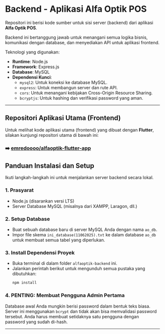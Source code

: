 # Backend - Aplikasi Alfa Optik POS

Repositori ini berisi kode sumber untuk sisi server (backend) dari aplikasi **Alfa Optik POS**.

Backend ini bertanggung jawab untuk menangani semua logika bisnis, komunikasi dengan database, dan menyediakan API untuk aplikasi frontend.

Teknologi yang digunakan:
-   **Runtime**: Node.js
-   **Framework**: Express.js
-   **Database**: MySQL
-   **Dependensi Kunci**:
    -   `mysql2`: Untuk koneksi ke database MySQL.
    -   `express`: Untuk membangun server dan rute API.
    -   `cors`: Untuk menangani kebijakan Cross-Origin Resource Sharing.
    -   `bcryptjs`: Untuk hashing dan verifikasi password yang aman.

---

## Repositori Aplikasi Utama (Frontend)

Untuk melihat kode aplikasi utama (frontend) yang dibuat dengan **Flutter**, silakan kunjungi repositori utama di bawah ini:

### ➡️ **[emredoooo/alfaoptik-flutter-app](https://github.com/emredoooo/alfaoptik-flutter-app)**

## Panduan Instalasi dan Setup

Ikuti langkah-langkah ini untuk menjalankan server backend secara lokal.

### 1. Prasyarat
-   Node.js (disarankan versi LTS)
-   Server Database MySQL (misalnya dari XAMPP, Laragon, dll.)

### 2. Setup Database
-   Buat sebuah database baru di server MySQL Anda dengan nama `ao_db`.
-   Impor file skema `ini_database(11062025).txt` ke dalam database `ao_db` untuk membuat semua tabel yang diperlukan.

### 3. Install Dependensi Proyek
-   Buka terminal di dalam folder `alfaoptik-backend` ini.
-   Jalankan perintah berikut untuk mengunduh semua pustaka yang dibutuhkan:
    ```bash
    npm install
    ```

### 4. PENTING: Membuat Pengguna Admin Pertama
Database awal Anda mungkin berisi password dalam bentuk teks biasa. Server ini menggunakan `bcrypt` dan tidak akan bisa memvalidasi password tersebut. Anda harus membuat setidaknya satu pengguna dengan password yang sudah di-hash.

---
